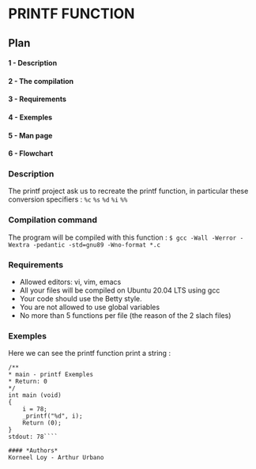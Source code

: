 # PRINTF FUNCTION  
## Plan
#### 1 - Description
#### 2 - The compilation
#### 3 - Requirements
#### 4 - Exemples
#### 5 - Man page
#### 6 - Flowchart

### **Description**
The printf project ask us to recreate the printf function, in particular these conversion specifiers :
`%c`
`%s`
`%d`
`%i`
`%%`

### **Compilation command**
The program will be compiled with this function :
`$ gcc -Wall -Werror -Wextra -pedantic -std=gnu89 -Wno-format *.c`

### **Requirements**
* Allowed editors: vi, vim, emacs
* All your files will be compiled on Ubuntu 20.04 LTS using gcc
* Your code should use the Betty style.
* You are not allowed to use global variables
* No more than 5 functions per file (the reason of the 2 slach files)

### **Exemples**
Here we can see the printf function print a string :
```#include <main.h>
/**
* main - printf Exemples
* Return: 0
*/
int main (void)
{
    i = 78;
    _printf("%d", i);
    Return (0);
}
stdout: 78````

#### *Authors*
Korneel Loy - Arthur Urbano
